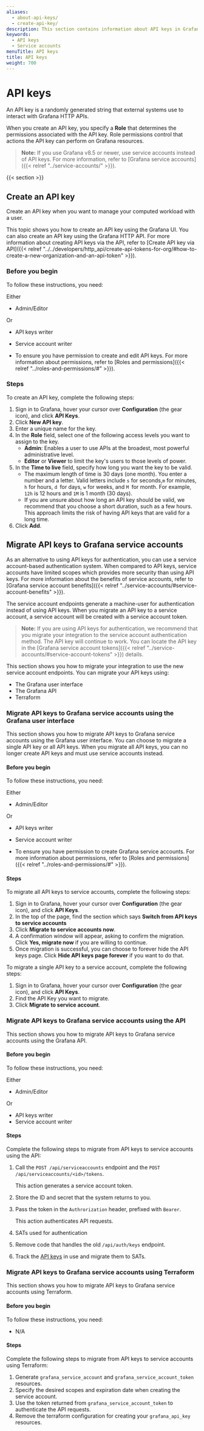 ```yaml
---
aliases:
  - about-api-keys/
  - create-api-key/
description: This section contains information about API keys in Grafana
keywords:
  - API keys
  - Service accounts
menuTitle: API keys
title: API keys
weight: 700
---
```


# API keys

An API key is a randomly generated string that external systems use to interact with Grafana HTTP APIs.

When you create an API key, you specify a **Role** that determines the permissions associated with the API key. Role permissions control that actions the API key can perform on Grafana resources.

> **Note:** If you use Grafana v8.5 or newer, use service accounts instead of API keys. For more information, refer to [Grafana service accounts]({{< relref "../service-accounts/" >}}).

{{< section >}}

## Create an API key

Create an API key when you want to manage your computed workload with a user.

This topic shows you how to create an API key using the Grafana UI. You can also create an API key using the Grafana HTTP API. For more information about creating API keys via the API, refer to [Create API key via API]({{< relref "../../developers/http_api/create-api-tokens-for-org/#how-to-create-a-new-organization-and-an-api-token" >}}).

### Before you begin

To follow these instructions, you need:

Either

- Admin/Editor

Or

- API keys writer
- Service account writer

- To ensure you have permission to create and edit API keys. For more information about permissions, refer to [Roles and permissions]({{< relref "../roles-and-permissions/#" >}}).

### Steps

To create an API key, complete the following steps:

1. Sign in to Grafana, hover your cursor over **Configuration** (the gear icon), and click **API Keys**.
1. Click **New API key**.
1. Enter a unique name for the key.
1. In the **Role** field, select one of the following access levels you want to assign to the key.
   - **Admin**: Enables a user to use APIs at the broadest, most powerful administrative level.
   - **Editor** or **Viewer** to limit the key's users to those levels of power.
1. In the **Time to live** field, specify how long you want the key to be valid.
   - The maximum length of time is 30 days (one month). You enter a number and a letter. Valid letters include `s` for seconds,`m` for minutes, `h` for hours, `d `for days, `w` for weeks, and `M `for month. For example, `12h` is 12 hours and `1M` is 1 month (30 days).
   - If you are unsure about how long an API key should be valid, we recommend that you choose a short duration, such as a few hours. This approach limits the risk of having API keys that are valid for a long time.
1. Click **Add**.

## Migrate API keys to Grafana service accounts

As an alternative to using API keys for authentication, you can use a service account-based authentication system. When compared to API keys, service accounts have limited scopes which provides more security than using API keys. For more information about the benefits of service accounts, refer to [Grafana service account benefits]({{< relref "../service-accounts/#service-account-benefits" >}}).

The service account endpoints generate a machine-user for authentication instead of using API keys. When you migrate an API key to a service account, a service account will be created with a service account token.

> **Note:** If you are using API keys for authentication, we recommend that you migrate your integration to the service account authentication method. The API key will continue to work. You can locate the API key in the [Grafana service account tokens]({{< relref "../service-accounts/#service-account-tokens" >}}) details.

This section shows you how to migrate your integration to use the new service account endpoints. You can migrate your API keys using:

- The Grafana user interface
- The Grafana API
- Terraform

### Migrate API keys to Grafana service accounts using the Grafana user interface

This section shows you how to migrate API keys to Grafana service accounts using the Grafana user interface. You can choose to migrate a single API key or all API keys. When you migrate all API keys, you can no longer create API keys and must use service accounts instead.

#### Before you begin

To follow these instructions, you need:

Either

- Admin/Editor

Or

- API keys writer
- Service account writer

- To ensure you have permission to create Grafana service accounts. For more information about permissions, refer to [Roles and permissions]({{< relref "../roles-and-permissions/#" >}}).

#### Steps

To migrate all API keys to service accounts, complete the following steps:

1. Sign in to Grafana, hover your cursor over **Configuration** (the gear icon), and click **API Keys**.
1. In the top of the page, find the section which says **Switch from API keys to service accounts**
1. Click **Migrate to service accounts now**.
1. A confirmation window will appear, asking to confirm the migration. Click **Yes, migrate now** if you are willing to continue.
1. Once migration is successful, you can choose to forever hide the API keys page. Click **Hide API keys page forever** if you want to do that.

To migrate a single API key to a service account, complete the following steps:

1. Sign in to Grafana, hover your cursor over **Configuration** (the gear icon), and click **API Keys**.
1. Find the API Key you want to migrate.
1. Click **Migrate to service account**.

### Migrate API keys to Grafana service accounts using the API

This section shows you how to migrate API keys to Grafana service accounts using the Grafana API.

#### Before you begin

To follow these instructions, you need:

Either

- Admin/Editor

Or

- API keys writer
- Service account writer

#### Steps

Complete the following steps to migrate from API keys to service accounts using the API:

1. Call the `POST /api/serviceaccounts` endpoint and the `POST /api/serviceaccounts/<id>/tokens`.

   This action generates a service account token.

1. Store the ID and secret that the system returns to you.
1. Pass the token in the `Authrorization` header, prefixed with `Bearer`.

   This action authenticates API requests.

1. SATs used for authentication
1. Remove code that handles the old `/api/auth/keys` endpoint.
1. Track the [API keys](http://localhost:3000/org/apikeys) in use and migrate them to SATs.

### Migrate API keys to Grafana service accounts using Terraform

This section shows you how to migrate API keys to Grafana service accounts using Terraform.

#### Before you begin

To follow these instructions, you need:

- N/A

#### Steps

Complete the following steps to migrate from API keys to service accounts using Terraform:

1. Generate `grafana_service_account` and `grafana_service_account_token` resources.
1. Specify the desired scopes and expiration date when creating the service account.
1. Use the token returned from `grafana_service_account_token` to authenticate the API requests.
1. Remove the terraform configuration for creating your `grafana_api_key` resources.
